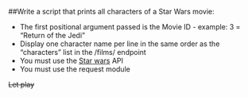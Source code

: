 ##Write a script that prints all characters of a Star Wars movie:

- The first positional argument passed is the Movie ID - example: 3 = “Return of the Jedi”
- Display one character name per line in the same order as the “characters” list in the /films/ endpoint
- You must use the [Star wars](https://intranet.alxswe.com/rltoken/gh_NaSUk9QlXHVoACFU-tg) API
- You must use the request module

~~Let play~~
